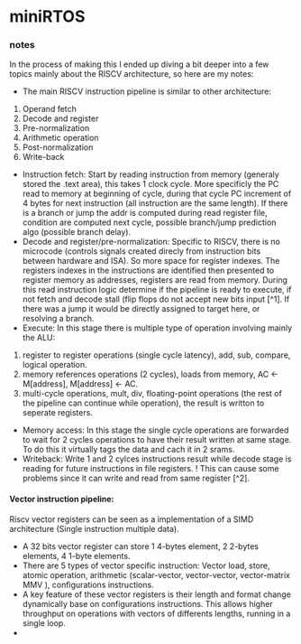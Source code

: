 # miniRTOS

### notes
In the process of making this I ended up diving a bit deeper into a few topics mainly about the RISCV architecture,
so here are my notes:

- The main RISCV instruction pipeline is similar to other architecture:
1. Operand fetch
2. Decode and register
3. Pre-normalization
4. Arithmetic operation
5. Post-normalization
6. Write-back

- Instruction fetch:
Start by reading instruction from memory (generaly stored the .text area), this takes 1 clock cycle.
More specificly the PC read to memory at beginning of cycle, during that cycle PC increment of 4 bytes for next instruction (all instruction are the same length).
If there is a branch or jump the addr is computed during read register file, condition are computed next cycle, possible branch/jump prediction algo (possible branch delay).
- Decode and register/pre-normalization:
Specific to RISCV, there is no microcode (controls signals created direcly from instruction bits between hardware and ISA). So more space for register indexes. 
The registers indexes in the instructions are identified then presented to register memory as addresses, registers are read from memory.
During this read instruction logic determine if the pipeline is ready to execute, if not fetch and decode stall (flip flops do not accept new bits input [^1].
If there was a jump it would be directly assigned to target here, or resolving a branch.
- Execute:
In this stage there is multiple type of operation involving mainly the ALU:
1. register to register operations (single cycle latency), add, sub, compare, logical operation.
2. memory references operations (2 cycles), loads from memory, AC <- M[address], M[address] <- AC.
3. multi-cycle operations, mult, div, floating-point operations (the rest of the pipeline can continue while operation), the result is writton to seperate registers.
- Memory access:
In this stage the single cycle operations are forwarded to wait for 2 cycles operations to have their result written at same stage. To do this it virtually tags the data and cach it in 2 srams.
- Writeback:
Write 1 and 2 cylces instructions result while decode stage is reading for future instructions in file registers. ! This can cause some problems since it can write and read from same register [^2].

#### Vector instruction pipeline:
Riscv vector registers can be seen as a implementation of a SIMD architecture (Single instruction multiple data).
- A 32 bits vector register can store 1 4-bytes element, 2 2-bytes elements, 4 1-byte elements.
- There are 5 types of vector specific instruction: Vector load, store, atomic operation, arithmetic (scalar-vector, vector-vector, vector-matrix MMV ), configurations instructions.
- A key feature of these vector registers is their length and format change dynamically base on configurations instructions. This allows higher throughput on operations with vectors of differents lengths, running in a single loop.
- 
